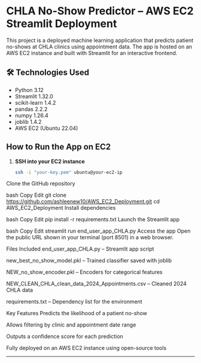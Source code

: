 # CHLA No-Show Predictor – AWS EC2 Streamlit Deployment

This project is a deployed machine learning application that predicts patient no-shows at CHLA clinics using appointment data. The app is hosted on an AWS EC2 instance and built with Streamlit for an interactive frontend.

## 🛠 Technologies Used

- Python 3.12
- Streamlit 1.32.0
- scikit-learn 1.4.2
- pandas 2.2.2
- numpy 1.26.4
- joblib 1.4.2
- AWS EC2 (Ubuntu 22.04)

## How to Run the App on EC2

1. **SSH into your EC2 instance**
   ```bash
   ssh -i "your-key.pem" ubuntu@your-ec2-ip
Clone the GitHub repository

bash
Copy
Edit
git clone https://github.com/ashleenew10/AWS_EC2_Deployment.git
cd AWS_EC2_Deployment
Install dependencies

bash
Copy
Edit
pip install -r requirements.txt
Launch the Streamlit app

bash
Copy
Edit
streamlit run end_user_app_CHLA.py
Access the app Open the public URL shown in your terminal (port 8501) in a web browser.

Files Included
end_user_app_CHLA.py – Streamlit app script

new_best_no_show_model.pkl – Trained classifier saved with joblib

NEW_no_show_encoder.pkl – Encoders for categorical features

NEW_CLEAN_CHLA_clean_data_2024_Appointments.csv – Cleaned 2024 CHLA data

requirements.txt – Dependency list for the environment

Key Features
Predicts the likelihood of a patient no-show

Allows filtering by clinic and appointment date range

Outputs a confidence score for each prediction

Fully deployed on an AWS EC2 instance using open-source tools


---
